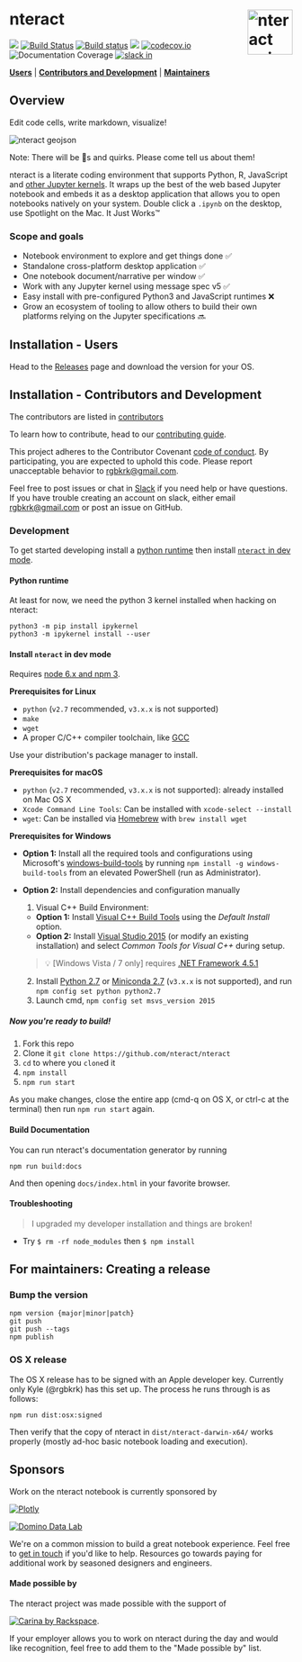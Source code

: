 # nteract <img src="https://cloud.githubusercontent.com/assets/836375/15271096/98e4c102-19fe-11e6-999a-a74ffe6e2000.gif" alt="nteract animated logo" height="80px" align="right" />

[![](https://img.shields.io/badge/version-latest-blue.svg)](https://github.com/nteract/nteract)
[![Build Status](https://travis-ci.org/nteract/nteract.svg?branch=master)](https://travis-ci.org/nteract/nteract) [![Build status](https://ci.appveyor.com/api/projects/status/odxx4hrkcxh1oilx/branch/master?svg=true)](https://ci.appveyor.com/project/nteract/nteract/branch/master)
[![](https://img.shields.io/badge/version-stable-blue.svg)](https://github.com/nteract/nteract/releases)
[![codecov.io](https://codecov.io/github/nteract/nteract/coverage.svg?branch=master)](https://codecov.io/github/nteract/nteract?branch=master)
![Documentation Coverage](https://doc.esdoc.org/github.com/nteract/nteract/badge.svg)
[![slack in](http://slack.nteract.in/badge.svg)](http://slack.nteract.in)

[**Users**](#installation--users) | [**Contributors and Development**](#installation---contributors-and-development) | [**Maintainers**](#for-maintainers-creating-a-release)


## Overview

Edit code cells, write markdown, visualize!

![nteract geojson](https://cloud.githubusercontent.com/assets/836375/18421299/d95ad398-783b-11e6-8b23-d54cf7caad1e.png)

Note: There will be :bug:s and quirks. Please come tell us about them!

nteract is a literate coding environment that supports Python, R, JavaScript and [other Jupyter kernels](https://github.com/ipython/ipython/wiki/IPython-kernels-for-other-languages). It wraps up the best of the web based Jupyter notebook and embeds it as a desktop application that allows you to open notebooks natively on your system. Double click a `.ipynb` on the desktop, use Spotlight on the Mac. It Just Works™

### Scope and goals

* Notebook environment to explore and get things done ✅
* Standalone cross-platform desktop application ✅
* One notebook document/narrative per window ✅
* Work with any Jupyter kernel using message spec v5 ✅
* Easy install with pre-configured Python3 and JavaScript runtimes ❌
* Grow an ecosystem of tooling to allow others to build their own platforms relying on the Jupyter specifications 🔜

## Installation - Users

Head to the [Releases](https://github.com/nteract/nteract/releases) page and download the version for your OS.

<!-- TODO: Explain how to install per each platform, likely with screenshots -->

## Installation - Contributors and Development

The contributors are listed in [contributors](https://github.com/nteract/nteract/graphs/contributors)

To learn how to contribute, head to our [contributing guide](CONTRIBUTING.md).

This project adheres to the Contributor Covenant [code of conduct](CODE_OF_CONDUCT.md).
By participating, you are expected to uphold this code. Please report unacceptable behavior to rgbkrk@gmail.com.

Feel free to post issues or chat in [Slack](http://slack.nteract.in/) if you need help or have questions. If you have trouble creating an account on slack, either email rgbkrk@gmail.com or post an issue on GitHub.

### Development

To get started developing install a [python runtime](#python-runtime) then install [`nteract` in dev mode](#install-nteract-in-dev-mode).

#### Python runtime

At least for now, we need the python 3 kernel installed when hacking on nteract:

```
python3 -m pip install ipykernel
python3 -m ipykernel install --user
```

#### Install `nteract` in dev mode

Requires [node 6.x and npm 3](https://docs.npmjs.com/getting-started/installing-node).

**Prerequisites for Linux**
- `python` (`v2.7` recommended, `v3.x.x` is not supported)
- `make`
- `wget`
- A proper C/C++ compiler toolchain, like [GCC](https://gcc.gnu.org/)

Use your distribution's package manager to install.

**Prerequisites for macOS**

- `python` (`v2.7` recommended, `v3.x.x` is not supported): already installed on Mac OS X
- `Xcode Command Line Tools`: Can be installed with `xcode-select --install`
- `wget`: Can be installed via [Homebrew](http://brew.sh) with `brew install wget`

**Prerequisites for Windows**

- **Option 1:** Install all the required tools and configurations using Microsoft's [windows-build-tools](https://github.com/felixrieseberg/windows-build-tools) by running `npm install -g windows-build-tools` from an elevated PowerShell (run as Administrator).
- **Option 2:** Install dependencies and configuration manually
   1. Visual C++ Build Environment:
     * **Option 1:** Install [Visual C++ Build Tools](http://go.microsoft.com/fwlink/?LinkId=691126) using the *Default Install* option.
     * **Option 2:** Install [Visual Studio 2015](https://www.visualstudio.com/products/visual-studio-community-vs) (or modify an existing installation) and select *Common Tools for Visual C++* during setup.  

  > :bulb: [Windows Vista / 7 only] requires [.NET Framework 4.5.1](http://www.microsoft.com/en-us/download/details.aspx?id=40773)

  2. Install [Python 2.7](https://www.python.org/downloads/) or [Miniconda 2.7](http://conda.pydata.org/miniconda.html) (`v3.x.x` is not supported), and run `npm config set python python2.7`
  3. Launch cmd, `npm config set msvs_version 2015`

##### Now you're ready to build!

1. Fork this repo
2. Clone it `git clone https://github.com/nteract/nteract`
3. `cd` to where you `clone`d it
4. `npm install`
5. `npm run start`

As you make changes, close the entire app (cmd-q on OS X, or ctrl-c at the terminal) then run `npm run start` again.

#### Build Documentation
You can run nteract's documentation generator by running

```
npm run build:docs
```

And then opening `docs/index.html` in your favorite browser.

#### Troubleshooting

> I upgraded my developer installation and things are broken!

- Try `$ rm -rf node_modules` then `$ npm install`

## For maintainers: Creating a release

### Bump the version

```
npm version {major|minor|patch}
git push
git push --tags
npm publish
```

### OS X release

The OS X release has to be signed with an Apple developer key. Currently only
Kyle (@rgbkrk) has this set up. The process he runs through is as follows:

```
npm run dist:osx:signed
```

Then verify that the copy of nteract in `dist/nteract-darwin-x64/` works
properly (mostly ad-hoc basic notebook loading and execution).

## Sponsors

Work on the nteract notebook is currently sponsored by

[![Plotly](https://cloud.githubusercontent.com/assets/836375/13661288/0f1d6d8c-e657-11e5-897b-9d047cb30ef4.png)](https://plot.ly/)

[![Domino Data Lab](https://cloud.githubusercontent.com/assets/836375/13661281/052c8506-e657-11e5-8e93-1497c6097519.png)](https://www.dominodatalab.com/)

We're on a common mission to build a great notebook experience. Feel free to
[get in touch](mailto:rgbkrk@gmail.com) if you'd like to help. Resources go towards
paying for additional work by seasoned designers and engineers.

#### Made possible by

The nteract project was made possible with the support of

[![Carina by Rackspace](https://657cea1304d5d92ee105-33ee89321dddef28209b83f19f06774f.ssl.cf1.rackcdn.com/carina-logo-69ecb9689d028f8d8f0db1caad4b95472040cb3af32104bbc98716fe2088dca4.svg)](https://getcarina.com).

If your employer allows you to work on nteract during the day and would like
recognition, feel free to add them to the "Made possible by" list.
